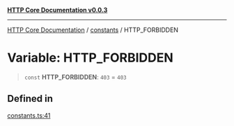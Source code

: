 [**HTTP Core Documentation v0.0.3**](../../README.md)

***

[HTTP Core Documentation](../../modules.md) / [constants](../README.md) / HTTP\_FORBIDDEN

# Variable: HTTP\_FORBIDDEN

> `const` **HTTP\_FORBIDDEN**: `403` = `403`

## Defined in

[constants.ts:41](https://github.com/stonemjs/http-core/blob/33a82b77e98ade423889148c13f25ccd40b75c8a/src/constants.ts#L41)
